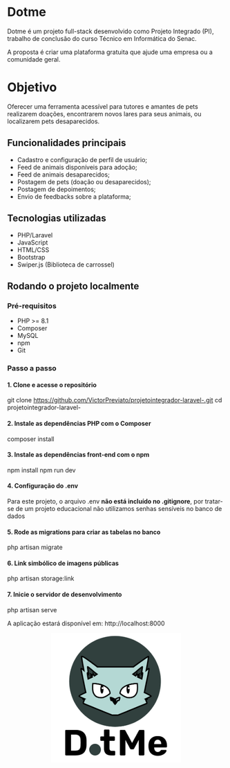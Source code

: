 
# Dotme 


Dotme é um projeto full-stack desenvolvido como Projeto Integrado (PI), trabalho de conclusão do curso Técnico em Informática do Senac.

A proposta é criar uma plataforma gratuita que ajude uma empresa ou a comunidade geral.

# Objetivo

Oferecer uma ferramenta acessível para tutores e amantes de pets realizarem doações, encontrarem novos lares para seus animais, ou localizarem pets desaparecidos.

## Funcionalidades principais

- Cadastro e configuração de perfil de usuário;
- Feed de animais disponíveis para adoção;
- Feed de animais desaparecidos;
- Postagem de pets (doação ou desaparecidos);
- Postagem de depoimentos;
- Envio de feedbacks sobre a plataforma;

## Tecnologias utilizadas

- PHP/Laravel
- JavaScript
- HTML/CSS
- Bootstrap
- Swiper.js (Biblioteca de carrossel)

## Rodando o projeto localmente

### Pré-requisitos

- PHP >= 8.1
- Composer
- MySQL
- npm
- Git

### Passo a passo

#### 1. Clone e acesse o repositório

git clone https://github.com/VictorPreviato/projetointegrador-laravel-.git
cd projetointegrador-laravel-

#### 2. Instale as dependências PHP com o Composer
composer install

#### 3. Instale as dependências front-end com o npm
npm install
npm run dev

#### 4. Configuração do .env
Para este projeto, o arquivo .env **não está incluído no .gitignore**, por tratar-se de um projeto educacional não utilizamos senhas sensíveis no banco de dados

#### 5. Rode as migrations para criar as tabelas no banco
php artisan migrate

#### 6. Link simbólico de imagens públicas
php artisan storage:link

#### 7. Inicie o servidor de desenvolvimento
php artisan serve

A aplicação estará disponível em: http://localhost:8000


<p align="center">
<img src="/public/IMG/LOGOS/DotPetLogT.png" alt="Logo Dotme" width="300"/>
</p>
